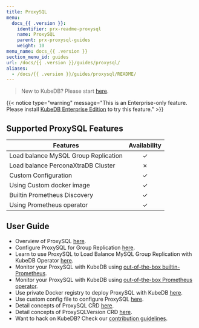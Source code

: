 ```yaml
---
title: ProxySQL
menu:
  docs_{{ .version }}:
    identifier: prx-readme-proxysql
    name: ProxySQL
    parent: prx-proxysql-guides
    weight: 10
menu_name: docs_{{ .version }}
section_menu_id: guides
url: /docs/{{ .version }}/guides/proxysql/
aliases:
  - /docs/{{ .version }}/guides/proxysql/README/
---
```


> New to KubeDB? Please start [here](/docs/README.md).

{{< notice type="warning" message="This is an Enterprise-only feature. Please install [KubeDB Enterprise Edition](/docs/setup/install/enterprise.md) to try this feature." >}}

## Supported ProxySQL Features

| Features                             | Availability |
| ------------------------------------ | :----------: |
| Load balance MySQL Group Replication |   &#10003;   |
| Load balance PerconaXtraDB Cluster   |   &#10007;   |
| Custom Configuration                 |   &#10003;   |
| Using Custom docker image            |   &#10003;   |
| Builtin Prometheus Discovery         |   &#10003;   |
| Using Prometheus operator            |   &#10003;   |

## User Guide

- Overview of ProxySQL [here](/docs/guides/proxysql/overview/overview.md).
- Configure ProxySQL for Group Replication [here](/docs/guides/proxysql/overview/configure-proxysql.md).
- Learn to use ProxySQL to Load Balance MySQL Group Replication with KubeDB Operator [here](/docs/guides/proxysql/quickstart/load-balance-mysql-group-replication.md).
- Monitor your ProxySQL with KubeDB using [out-of-the-box builtin-Prometheus](/docs/guides/proxysql/monitoring/using-builtin-prometheus.md).
- Monitor your ProxySQL with KubeDB using [out-of-the-box Prometheus operator](/docs/guides/proxysql/monitoring/using-prometheus-operator.md).
- Use private Docker registry to deploy ProxySQL with KubeDB [here](/docs/guides/proxysql/private-registry/using-private-registry.md).
- Use custom config file to configure ProxySQL [here](/docs/guides/proxysql/configuration/using-config-file.md).
- Detail concepts of ProxySQL CRD [here](/docs/guides/proxysql/concepts/proxysql.md).
- Detail concepts of ProxySQLVersion CRD [here](/docs/guides/proxysql/concepts/catalog.md).
- Want to hack on KubeDB? Check our [contribution guidelines](/docs/CONTRIBUTING.md).
